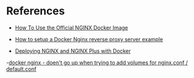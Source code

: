# References


- [How To Use the Official NGINX Docker Image](https://www.docker.com/blog/how-to-use-the-official-nginx-docker-image/)

- [How to setup a Docker Nginx reverse proxy server example](https://www.theserverside.com/blog/Coffee-Talk-Java-News-Stories-and-Opinions/Docker-Nginx-reverse-proxy-setup-example)


- [Deploying NGINX and NGINX Plus with Docker](https://www.nginx.com/blog/deploying-nginx-nginx-plus-docker-2/)

-[docker nginx - doen't go up when trying to add volumes for nginx.conf / default.conf](https://stackoverflow.com/questions/58641304/docker-nginx-doent-go-up-when-trying-to-add-volumes-for-nginx-conf-default)